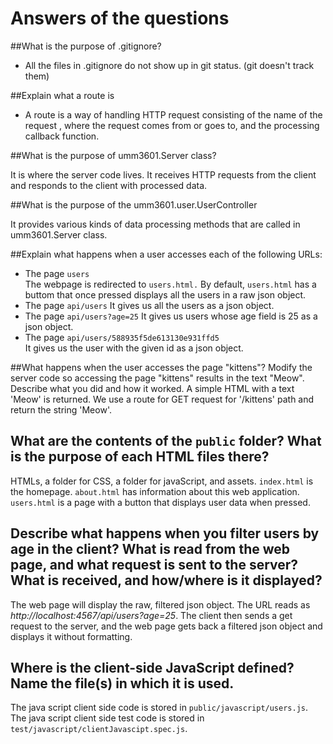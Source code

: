 # Answers of the questions
##What is the purpose of .gitignore?  

* All the files in .gitignore do not show up in git status. (git doesn't track them)  

##Explain what a route is  

* A route is a way of handling HTTP request consisting of the name of the request
, where the request comes from or goes to, and the processing callback function.  

##What is the purpose of umm3601.Server class?  

It is where the server code lives. It receives HTTP requests from the client and responds to the client with processed data.  

##What is the purpose of the umm3601.user.UserController

It provides various kinds of data processing methods that are called in umm3601.Server class.

##Explain what happens when a user accesses each of the following URLs: 
* The page `users`    
The webpage is redirected to `users.html.` 
By default, `users.html` has a buttom that once pressed displays all the users in a raw json object.
* The page `api/users`
It gives us all the users as a json object.
* The page `api/users?age=25`
It gives us users whose age field is 25 as a json object.
* The page `api/users/588935f5de613130e931ffd5`  
It gives us the user with the given id as a json object.


##What happens when the user accesses the page "kittens"? Modify the server code so accessing the page "kittens" results in the text "Meow". Describe what you did and how it worked.
A simple HTML with a text 'Meow' is returned. 
We use a route for GET request for '/kittens' path and return the string 'Meow'.

## What are the contents of the `public` folder? What is the purpose of each HTML files there?
HTMLs, a folder for CSS, a folder for javaScript, and assets.
`index.html` is the homepage. `about.html` has information about this web application. `users.html` is a page with a button that displays user data when pressed.

## Describe what happens when you filter users by age in the client? What is read from the web page, and what request is sent to the server? What is received, and how/where is it displayed? 
The web page will display the raw, filtered json object. The URL reads as *http://localhost:4567/api/users?age=25*.
The client then sends a get request to the server, and the web page gets back a filtered json object and displays it without formatting.   

## Where is the client-side JavaScript defined? Name the file(s) in which it is used.  
The java script client side code is stored in `public/javascript/users.js`.
The java script client side test code is stored in `test/javascript/clientJavascipt.spec.js`.  



   
